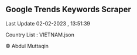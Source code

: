 

## Google Trends Keywords Scraper 
 
Last Update 02-02-2023 , 13:51:39

Country List :
VIETNAM.json



© Abdul Muttaqin 
